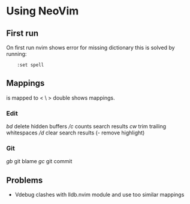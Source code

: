 # Using NeoVim

## First run

On first run nvim shows error for missing dictionary this is solved by running:

```
    :set spell
```

## Mappings

<leader> is mapped to < \ > double <leader> shows mappings.

### Edit
*<leader>bd* delete hidden buffers
*<leader>/c* counts search results
*<leader>cw* trim trailing whitespaces
*<leader>/d* clear search results (*<C-L>*- remove highlight)
### Git
*<leader>gb* git blame
*<leader>gc* git commit



## Problems

* Vdebug clashes with lldb.nvim module and use too similar mappings
